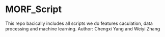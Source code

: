 # MORF_Script

This repo bacically includes all scripts we do features caculation, data processing and machine learning.
Author: Chengxi Yang and Weiyi Zhang
